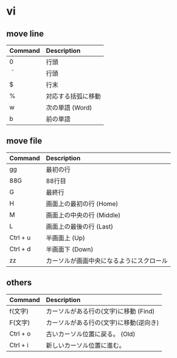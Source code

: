 # vi


## move line
|Command|Description|
|:---|:---|
|0|行頭|
|＾|行頭|
|$|行末|
|%|対応する括弧に移動|
|w|次の単語 (Word)|
|b|前の単語|

## move file
|Command|Description|
|:---|:---|
|gg|最初の行|
|88G|88行目|
|G|最終行|
|H|画面上の最初の行 (Home)|
|M|画面上の中央の行 (Middle)|
|L|画面上の最後の行 (Last)|
|Ctrl + u|半画面上 (Up)|
|Ctrl + d|半画面下 (Down)|
|zz|カーソルが画面中央になるようにスクロール|

## others
|Command|Description|
|:---|:---|
|f(文字)|カーソルがある行の(文字)に移動 (Find)|
|F(文字)|カーソルがある行の(文字)に移動(逆向き)|
|Ctrl + o|古いカーソル位置に戻る。 (Old)|
|Ctrl + i|新しいカーソル位置に進む。|
